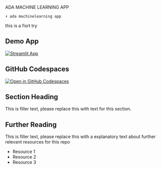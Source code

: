 ADA MACHINE LEARNING APP
```
⬆️ ada machinelearning app
```
this is a fisrt try 

## Demo App

[![Streamlit App](https://static.streamlit.io/badges/streamlit_badge_black_white.svg)](https://ada_machinelearning.streamlit.app/)

## GitHub Codespaces

[![Open in GitHub Codespaces](https://github.com/codespaces/badge.svg)](https://codespaces.new/streamlit/app-starter-kit?quickstart=1)

## Section Heading

This is filler text, please replace this with text for this section.

## Further Reading

This is filler text, please replace this with a explanatory text about further relevant resources for this repo
- Resource 1
- Resource 2
- Resource 3
